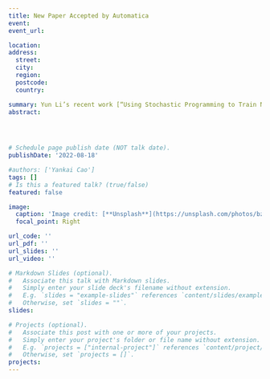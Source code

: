 ```yaml
---
title: New Paper Accepted by Automatica
event: 
event_url: 

location:  
address:
  street:  
  city:  
  region:  
  postcode:  
  country:  

summary: Yun Li’s recent work [“Using Stochastic Programming to Train Neural Network Approximation of Nonlinear MPC Laws”](https://www.sciencedirect.com/science/article/abs/pii/S0005109822005295?via%3Dihub) was published in the Automatica.
abstract:  


 

# Schedule page publish date (NOT talk date).
publishDate: '2022-08-18'

#authors: ['Yankai Cao']
tags: []
# Is this a featured talk? (true/false)
featured: false

image:
  caption: 'Image credit: [**Unsplash**](https://unsplash.com/photos/bzdhc5b3Bxs)'
  focal_point: Right

url_code: ''
url_pdf: '' 
url_slides: ''
url_video: ''

# Markdown Slides (optional).
#   Associate this talk with Markdown slides.
#   Simply enter your slide deck's filename without extension.
#   E.g. `slides = "example-slides"` references `content/slides/example-slides.md`.
#   Otherwise, set `slides = ""`.
slides:

# Projects (optional).
#   Associate this post with one or more of your projects.
#   Simply enter your project's folder or file name without extension.
#   E.g. `projects = ["internal-project"]` references `content/project/deep-learning/index.md`.
#   Otherwise, set `projects = []`.
projects:
---
```

